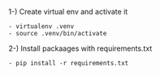 1-) Create virtual env and activate it

    - virtualenv .venv
    - source .venv/bin/activate

2-) Install packaages with requirements.txt

    - pip install -r requirements.txt